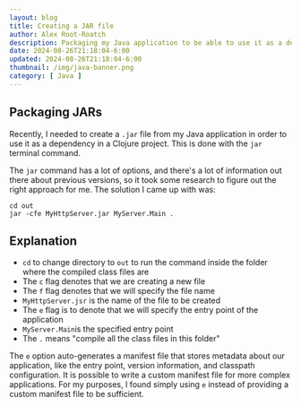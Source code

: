 ```yaml
---
layout: blog
title: Creating a JAR file
author: Alex Root-Roatch
description: Packaging my Java application to be able to use it as a dependency in other applications
date: 2024-08-26T21:18:04-6:00
updated: 2024-08-26T21:18:04-6:00
thumbnail: /img/java-banner.png
category: [ Java ]
---
```


## Packaging JARs

Recently, I needed to create a `.jar` file from my Java application in order to use it as a dependency in a Clojure project. This is done with the `jar` terminal command. 

The `jar` command has a lot of options, and there's a lot of information out there about previous versions, so it took some research to figure out the right approach for me. The solution I came up with was: 

```
cd out
jar -cfe MyHttpServer.jar MyServer.Main .
```

## Explanation

- `cd` to change directory to `out` to run the command inside the folder where the compiled class files are
- The `c` flag denotes that we are creating a new file
- The `f` flag denotes that we will specify the file name
- `MyHttpServer.jsr` is the name of the file to be created
- The `e` flag is to denote that we will specify the entry point of the application
- `MyServer.Main`is the specified entry point
- The `.` means "compile all the class files in this folder"

The `e` option auto-generates a manifest file that stores metadata about our application, like the entry point, version information, and classpath configuration. It is possible to write a custom manifest file for more complex applications. For my purposes, I found simply using `e` instead of providing a custom manifest file to be sufficient. 
 